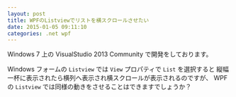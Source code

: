 ```yaml
---
layout: post
title: WPFのListviewでリストを横スクロールさせたい
date: 2015-01-05 09:11:10
categories: .net wpf
---
```

<p>Windows 7 上の VisualStudio 2013 Community で開発をしております。</p>

<p>Windows フォームの <code>Listview</code> では <code>View</code> プロパティで <code>List</code> を選択すると
縦幅一杯に表示されたら横列へ表示され横スクロールが表示されるのですが、
WPF の <code>Listview</code> では同様の動きをさせることはできますでしょうか？</p>
